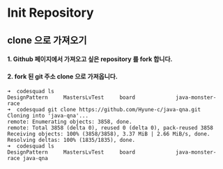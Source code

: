 # Init Repository

## clone 으로 가져오기
#### 1. Github 페이지에서 가져오고 싶은 repository 를 fork 합니다. 
#### 2. fork 된 git 주소 clone 으로 가져옵니다. 
```shell script
➜  codesquad ls
DesignPattern     MastersLvTest     board             java-monster-race
➜  codesquad git clone https://github.com/Hyune-c/java-qna.git
Cloning into 'java-qna'...
remote: Enumerating objects: 3858, done.
remote: Total 3858 (delta 0), reused 0 (delta 0), pack-reused 3858
Receiving objects: 100% (3858/3858), 3.37 MiB | 2.66 MiB/s, done.
Resolving deltas: 100% (1835/1835), done.
➜  codesquad ls
DesignPattern     MastersLvTest     board             java-monster-race java-qna
```


